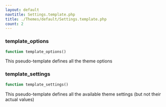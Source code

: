 ```yaml
---
layout: default
navtitle: Settings.template.php
title: ./Themes/default/Settings.template.php
count: 2
---
```


### template_options

```php
function template_options()
```
This pseudo-template defines all the theme options



### template_settings

```php
function template_settings()
```
This pseudo-template defines all the available theme settings (but not their actual values)



